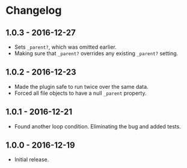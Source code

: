 Changelog
=========


1.0.3 - 2016-12-27
------------------

* Sets `_parent?`, which was omitted earlier.
* Making sure that `_parent?` overrides any existing `_parent?` setting.


1.0.2 - 2016-12-23
------------------

* Made the plugin safe to run twice over the same data.
* Forced all file objects to have a null `_parent` property.


1.0.1 - 2016-12-21
------------------

* Found another loop condition.  Eliminating the bug and added tests.


1.0.0 - 2016-12-19
------------------

* Initial release.
